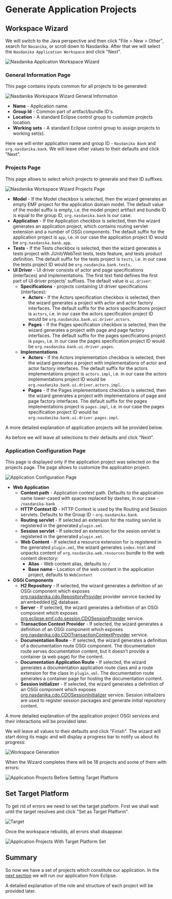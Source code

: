 # Generate Application Projects

## Workspace Wizard

We will switch to the Java perspective and then click "File > New > Other", search for ``Nasanika``, or scroll down to Nasdanika. After that we will select the ``Nasdanika Application Workspace`` and click "Next".

![Nasdanika Application Workspace Wizard](new-nasdanika-workspace-dialog.png)

### General Information Page

This page contains inputs common for all projects to be generated:

![Nasdanika Workspace Wizard General Information](nasdanika-workspace-wizard-general-information.png)

* **Name** - Application name.
* **Group Id** - Common part of artifact/bundle ID's.
* **Location** - A standard Eclipse control group to customize projects location.
* **Working sets** - A standard Eclipse control group to assign projects to working set(s). 

Here we will enter application name and group ID - ``Nasdanika Bank`` and ``org.nasdanika.bank``. We will leave other values to their defaults and click "Next".

### Projects Page

This page allows to select which projects to generate and their ID suffixes. 

![Nasdanika Workspace Wizard Projects Page](nasdanika-application-workspace-projects.png)

* **Model** - If the Model checkbox is selected, then the wizard generates an empty EMF project for the application domain model. The default value of the model suffix is empty, i.e. the model project artifact and bundle ID is equal to the group ID, ``org.nasdanika.bank`` is our case.
* **Application** - If the Application checkbox is selected, then the wizard generates an application project, which contains routing servlet extension and a number of OSGi components. The default suffix for the application project is ``app``, i.e. in our case the application project ID would be ``org.nasdanika.bank.app``. 
* **Tests** - If the Tests checkbox is selected, then the wizard generates a tests project with JUnit/WebTest tests, tests feature, and tests product definition. The default suffix for the tests project is ``tests``, i.e. in our case the tests project ID would be ``org.nasdanika.bank.tests``.
* **UI Driver** - UI driver consists of actor and page specifications (interfaces) and implementations. The first text field defines the first part of UI driver projects' suffixes. The default value is ``ui.driver``:
  * **Specifications** - projects containing UI driver specifications (interfaces):
    * **Actors** - If the Actors specification checkbox is selected, then the wizard generates a  project with actor and actor factory interfaces. The default suffix for the actors specifications project is ``actors``, i.e. in our case the actors specification project ID would be ``org.nasdanika.bank.ui.driver.actors``.
    * **Pages** - If the Pages specification checkbox is selected, then the wizard generates a  project with page and page factory interfaces. The default suffix for the pages specifications project is ``pages``, i.e. in our case the pages specification project ID would be ``org.nasdanika.bank.ui.driver.pages``.
  * **Implementations**
    * **Actors** - If the Actors implementation checkbox is selected, then the wizard generates a  project with implementations of actor and actor factory interfaces. The default suffix for the actors implementations project is ``actors.impl``, i.e. in our case the actors implementations project ID would be ``org.nasdanika.bank.ui.driver.actors.impl``.
    * **Pages** - If the Pages implementations checkbox is selected, then the wizard generates a  project with implementations of page and page factory interfaces. The default suffix for the pages implementations project is ``pages.impl``, i.e. in our case the pages specification project ID would be ``org.nasdanika.bank.ui.driver.pages.impl``.


A more detailed explanation of application projects will be provided below. 

As before we will leave all selections to their defaults and click "Next". 
  
### Application Configuration Page

This page is displayed only if the application project was selected on the projects page. The page allows to customize the application project.

![Application Configuration Page](nasdanika-application-workspace-wizard-application-configuration.png)

* **Web Application**
  * **Context path** - Application context path. Defaults to the application name lower-cased with spaces replaced by dashes, in our case - ``/nasdanika-bank``
  * **HTTP Context ID** - HTTP Context is used by the Routing and Session servlets. Defaults to the Group ID - ``org.nasdanika.bank``.
  * **Routing servlet** - If selected an extension for the routing servlet is registered in the generated ``plugin.xml``.
  * **Session servlet** - If selected an extension for the sesion servlet is registered in the generated ``plugin.xml``. 
  * **Web Content** - If selected a resource extension for is registered in the generated ``plugin.xml``, the wizard generates ``index.html`` and unpacks content of ``org.nasdanika.web.resources`` bundle to the web content directory: 
    * **Alias** - Web content alias, defaults to ``/``
    * **Base name** - Location of the web content in the application project, defaults to ``WebContent`` 
* **OSGi Components**
  * **H2 Repository** - If selected, the wizard generates a definition of an OSGi component which exposes [org.nasdanika.cdo.RepositoryProvider](http://www.nasdanika.org/server/apidocs/org.nasdanika.cdo/apidocs/org/nasdanika/cdo/RepositoryProvider.html) provider service backed by an embedded [H2](http://www.h2database.com/html/main.html) database. 
  * **Server** - If selected, the wizard generates a definition of an OSGi component which exposes [org.eclipse.emf.cdo.session.CDOSessionProvider](http://help.eclipse.org/neon/topic/org.eclipse.emf.cdo.doc/javadoc/org/eclipse/emf/cdo/session/CDOSessionProvider.html) service.
  * **Transaction Context Provider** - If selected, the wizard generates a definition of an OSGi component which exposes [org.nasdanika.cdo.CDOTransactionContextProvider](http://www.nasdanika.org/server/apidocs/org.nasdanika.cdo/apidocs/org/nasdanika/cdo/CDOTransactionContextProvider.html) service.
  * **Documentation Route** - If selected, the wizard generates a definition of a documentation route OSGi component. The documentation route serves documentation content, but it doesn't provide a container (a web page) for the content.
  * **Documentation Application Route** - If selected, the wizard generates a documentation application route class and a route extension for the class in ``plugin.xml``. The documentation route generates a container page for hosting the documentation content.
  * **Session initializer** - If selected, the wizard generates a definition of an OSGi component which exposes [org.nasdanika.cdo.CDOSessionInitializer](http://www.nasdanika.org/server/apidocs/org.nasdanika.cdo/apidocs/org/nasdanika/cdo/CDOSessionInitializer.html) service. Session initializers are used to register session packages and generate initial repository content.  

A more detailed explanation of the application project OSGi services and their interactions will be provided later.

We will leave all values to their defaults and click "Finish". The wizard will start doing its magic and will display a progress bar to notify us about its progress:  

![Workspace Generation](nasdanika-application-workspace-wizard-generation.png)

When the Wizard completes there will be 18 projects and some of them with errors: 

![Application Projects Before Setting Target Platform](application-workspace-projects.png)

## Set Target Platform

To get rid of errors we need to set the target platform. First we shall wait until the target resolves and click "Set as Target Platform".

![Target](set-target-platform.png)

Once the workspace rebuilds, all errors shall disappear.

![Application Projects With Target Platform Set](application-workspace-with-target-platform-set.png)

## Summary

So now we have a set of projects which constitute our application. In the [next section](run-application-in-eclipse.md) we will run our application from Eclipse. 

A detailed explanation of the role and structure of each project will be provided later. 

